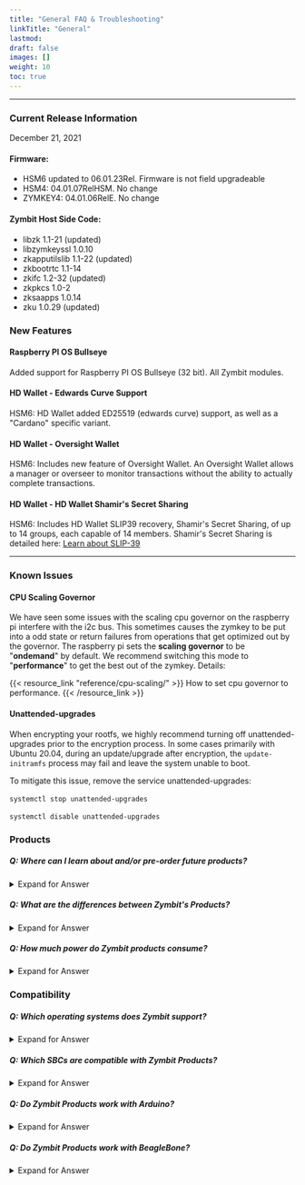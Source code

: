 ```yaml
---
title: "General FAQ & Troubleshooting"
linkTitle: "General"
lastmod:
draft: false
images: []
weight: 10
toc: true
---
```


-----
### **Current Release Information**
December 21, 2021 

#### Firmware: 
 - HSM6 updated to 06.01.23Rel. Firmware is not field upgradeable
 - HSM4: 04.01.07RelHSM. No change 
 - ZYMKEY4: 04.01.06RelE. No change

#### Zymbit Host Side Code:
 - libzk 1.1-21 (updated)
 - libzymkeyssl 1.0.10
 - zkapputilslib 1.1-22 (updated)
 - zkbootrtc 1.1-14
 - zkifc 1.2-32 (updated)
 - zkpkcs 1.0-2
 - zksaapps 1.0.14
 - zku 1.0.29 (updated)

### New Features
#### Raspberry PI OS Bullseye
Added support for Raspberry PI OS Bullseye (32 bit). All Zymbit modules.

#### HD Wallet - Edwards Curve Support
HSM6: HD Wallet added ED25519 (edwards curve) support, as well as a "Cardano" specific variant.

#### HD Wallet - Oversight Wallet
HSM6: Includes new feature of Oversight Wallet. An Oversight Wallet allows a manager or overseer to monitor transactions without the ability to actually complete transactions.


#### HD Wallet - HD Wallet Shamir's Secret Sharing
HSM6: Includes HD Wallet SLIP39 recovery, Shamir's Secret Sharing, of up to 14 groups, each capable of 14 members. Shamir's Secret Sharing is detailed here: 
[Learn about SLIP-39](https://github.com/satoshilabs/slips/blob/master/slip-0039.md)

-----

### **Known Issues**

#### CPU Scaling Governor
We have seen some issues with the scaling cpu governor on the raspberry pi interfere with the i2c bus. This sometimes causes the zymkey to be put into a odd state or return failures from operations that get optimized out by the governor. The raspberry pi sets the **scaling governor** to be "**ondemand**" by default. We recommend switching this mode to "**performance**" to get the best out of the zymkey. Details:

{{< resource_link "reference/cpu-scaling/" >}}
How to set cpu governor to performance.
{{< /resource_link >}}

#### Unattended-upgrades
When encrypting your rootfs, we highly recommend turning off unattended-upgrades prior to the encryption process. In some cases primarily with Ubuntu 20.04, during an update/upgrade after encryption, the `update-initramfs` process may fail and leave the system unable to boot.

To mitigate this issue, remove the service unattended-upgrades:

`systemctl stop unattended-upgrades`

`systemctl disable unattended-upgrades`


### **Products**

##### Q: Where can I learn about and/or pre-order future products?

<details>

<summary>Expand for Answer</summary>

<br>

A: Sign up for our new product email updates at the bottom of [Zymbit's homepage](https://www.zymbit.com/).

-----

</details>

##### Q: What are the differences between Zymbit's Products?

<details>

<summary>Expand for Answer</summary>

<br>

A: See the [Product Comparison Matrix](https://www.zymbit.com/security-modules/#compare-modules) for the differences between Zymkey, HSM4, and HSM6. Please [reach out](https://www.zymbit.com/contact-us/) with any further questions.

-----

</details>

##### Q: How much power do Zymbit products consume?

<details>

<summary>Expand for Answer</summary>

<br>

*   Zymkey-RPi (3.3V): idle approx. 1mA; max active < 25mA with LED off, < 35mA with LED on.
*   Zymkey-USB (5V): idle approx. 1.5mA; max active < 40mA with LEDs off, < 60mA with LEDs on.

See [Power Quality]( https://docs.zymbit.com/reference/power-quality/) for more information.

-----

</details>

### **Compatibility**

##### Q: Which operating systems does Zymbit support?
 
<details>

<summary>Expand for Answer</summary>

<br>

![supported OSs](../supported-os-dots.png) 

-----

</details>

##### Q: Which SBCs are compatible with Zymbit Products?

<details>

<summary>Expand for Answer</summary>

<br>

*  Electrically, the Zymkey-I2C will interface to any single board computer using I2C. Check compatibility with your particular Linux distribution.
*  Raspberry Pi 3, 3B+, 4, Zero
*  RPi Compute Module 3, 4
*  NVIDIA Jetson Nano, Xavier NX

-----

</details>

##### Q: Do Zymbit Products work with Arduino?

<details>

<summary>Expand for Answer</summary>

<br>

A: We have no plans to release an Arduino shield version. While we love Arduinos and use them all the time, they generally don’t have enough resources to handle cryptographic operations at this level.


-----

</details>

##### Q: Do Zymbit Products work with BeagleBone?

<details>

<summary>Expand for Answer</summary>

<br>

A: Zymbit does not officially support the BeagleBoard platform at this time.

-----

</details>
